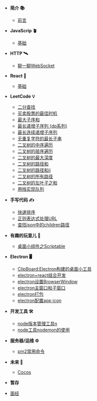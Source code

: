 - **简介 📚**
  - [前言](README.md)
- **JavaScrip 🪴**
  - [基础](javaScript/index.md)
- **HTTP 🛰**
  - [聊一聊WebSocket](http/WebSocket.md)
- **React 🔆**
  - [基础](react/react.md)
-  **LeetCode 💡**
   -  [二分查找](leetcode/binary-search.md)
   - [买卖股票的最佳时机](leetcode/stock.md)
   - [最大子序和](leetCode/maximum-subarray.md)
   - [最长递增子序列 (dp系列)](leetCode/longest-increasing-subsequence.md)
   - [最长连续递增子序列](leetCode/最长连续递增序列.md)
   - [无重复字符的最长子串](leetCode/longest-substring-without-repeating-characters.md)
   - [二叉树的中序遍历](leetcode/binary-tree-inorder-traversal.md)
   - [二叉树的层序遍历](leetcode/binary-tree-level-order-traversal.md)
   - [二叉树的最大深度](leetCode/maximum-depth.md)
   - [二叉树的路径和](leetCode/path-sum.md)
   - [二叉树的路径和ii](leetCode/%E8%B7%AF%E5%BE%84%E6%80%BB%E5%92%8C2.md)
   - [二叉树的所有路径](leetCode/二叉树的所有路径.md)
   - [二叉树的左叶子之和](leetCode/左叶子之和.md)
   - [用栈实现队列](leetCode/stack-queue.md)
- **手写代码 ✍️**
  - [快速排序](write/quickSort.md)
  - [正则表达式处理URL](write/url.md)
  - [查找json中的children路径](write/json-children.md)
  
-  **有趣的玩意儿 🥳**
   - [桌面小组件之Scriptable](interesting/scriptable.md)
-  **Electron 🖥**
   - [ClipBoard:Electron构建的桌面小工具](electron/app.md)
   - [electron+react结合开发](electron/rlectron_react.md)
   - [electron设置BrowserWindow](electron/browserWindow.md)
   - [electron主窗口和子窗口](electron/mainLogic.md)
   - [electron打包](electron/package.md)
   - [electron配置app icon](electron/icon.md)
-  **开发工具 🛠**
   - [node版本管理工具n](devTool/n.md)
   - [node工具nodemon的使用](devTool/nodemon.md)
- **服务器/运维 ⚙️**
  - [pm2常用命令](server/pm2.md)
- **未来 🔮**
  - [Cocos](future/Cocos.md)

- **暂存**
- [面经](index.md)


